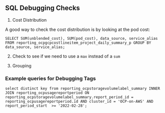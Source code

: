 ## SQL Debugging Checks

1. Cost Distribution

A good way to check the cost distribution is by looking at the pod cost:
```
SELECT SUM(unblended_cost), SUM(pod_cost), data_source, service_alias FROM reporting_ocpgcpcostlineitem_project_daily_summary_p GROUP BY data_source, service_alias;
```

2. Check to see if we need to use a `max` instead of a `sum`

3. Grouping

### Example queries for Debugging Tags

```
select distinct key from reporting_ocpstoragevolumelabel_summary INNER JOIN reporting_ocpusagereportperiod ON reporting_ocpstoragevolumelabel_summary.report_period_id = reporting_ocpusagereportperiod.id AND cluster_id = 'OCP-on-AWS' AND report_period_start  >= '2022-02-28';
```